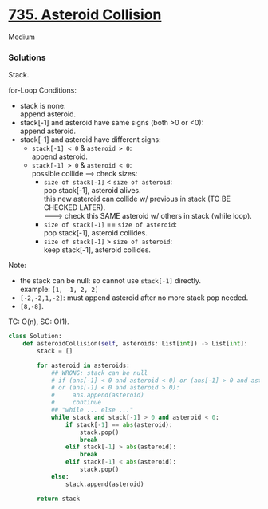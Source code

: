 # [735. Asteroid Collision](https://leetcode.com/problems/asteroid-collision/description/?envType=study-plan-v2&envId=leetcode-75)

Medium

### Solutions
Stack.

for-Loop Conditions:
- stack is none:\
  append asteroid.
- stack[-1] and asteroid have same signs (both >0 or <0):\
  append asteroid.
- stack[-1] and asteroid have different signs:
  - `stack[-1] < 0` & `asteroid > 0`:\
    append asteroid.
  - `stack[-1] > 0` & `asteroid < 0`:\
    possible collide --> check sizes:
    - `size of stack[-1]` < `size of asteroid`:\
      pop stack[-1], asteroid alives.\
      this new asteroid can collide w/ previous in stack (TO BE CHECKED LATER).  \
      ---> check this SAME asteroid w/ others in stack (while loop).
    - `size of stack[-1]` == `size of asteroid`:\
      pop stack[-1], asteroid collides.
    - `size of stack[-1]` > `size of asteroid`:\
      keep stack[-1], asteroid collides.

Note:
- the stack can be null: so cannot use `stack[-1]` directly.\
  example: `[1, -1, 2, 2]`
- `[-2,-2,1,-2]`: must append asteroid after no more stack pop needed.
- `[8,-8]`.

TC: O(n), SC: O(1).

```python
class Solution:
    def asteroidCollision(self, asteroids: List[int]) -> List[int]:
        stack = []

        for asteroid in asteroids:
            ## WRONG: stack can be null
            # if (ans[-1] < 0 and asteroid < 0) or (ans[-1] > 0 and asteroid > 0)\
            # or (ans[-1] < 0 and asteroid > 0):
            #     ans.append(asteroid)
            #     continue
            ## "while ... else ..." 
            while stack and stack[-1] > 0 and asteroid < 0:
                if stack[-1] == abs(asteroid):
                    stack.pop()
                    break
                elif stack[-1] > abs(asteroid):
                    break
                elif stack[-1] < abs(asteroid):
                    stack.pop()
            else:
                stack.append(asteroid)

        return stack
```
